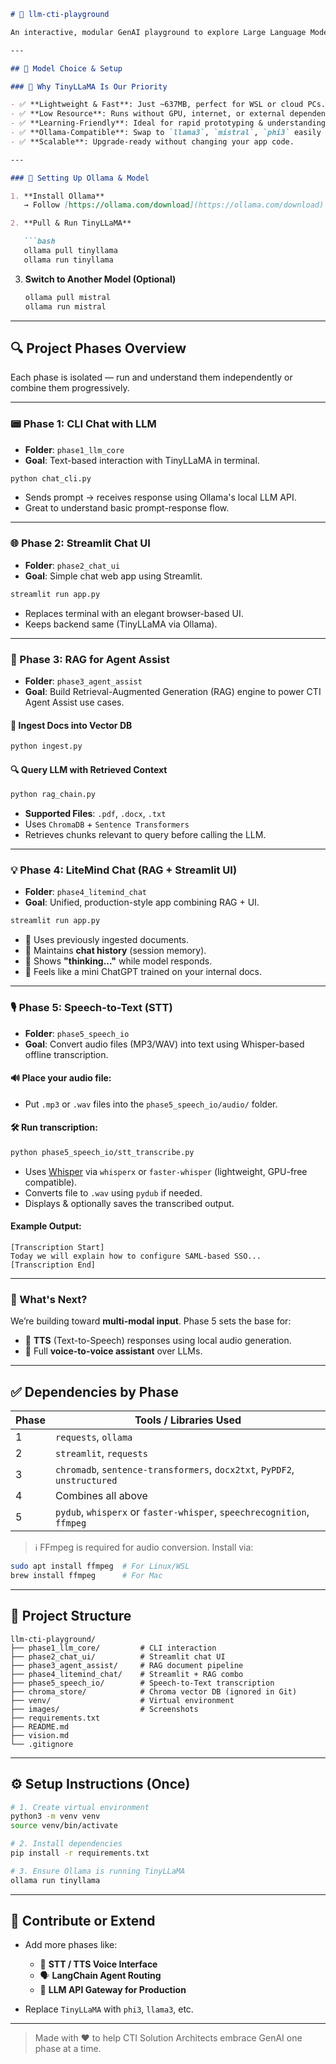 ````markdown
# 💬 llm-cti-playground

An interactive, modular GenAI playground to explore Large Language Models (LLMs) hands-on — tailored for Contact Center Integration (CTI) solution architects. This project is structured into independent **phases**, each teaching core GenAI concepts with minimal setup, clear code, and lightweight dependencies.

---

## 🧠 Model Choice & Setup

### 🚀 Why TinyLLaMA Is Our Priority

- ✅ **Lightweight & Fast**: Just ~637MB, perfect for WSL or cloud PCs.
- ✅ **Low Resource**: Runs without GPU, internet, or external dependencies.
- ✅ **Learning-Friendly**: Ideal for rapid prototyping & understanding LLM internals.
- ✅ **Ollama-Compatible**: Swap to `llama3`, `mistral`, `phi3` easily later.
- ✅ **Scalable**: Upgrade-ready without changing your app code.

---

### 🔧 Setting Up Ollama & Model

1. **Install Ollama**  
   → Follow [https://ollama.com/download](https://ollama.com/download)

2. **Pull & Run TinyLLaMA**

   ```bash
   ollama pull tinyllama
   ollama run tinyllama
````

3. **Switch to Another Model (Optional)**

   ```bash
   ollama pull mistral
   ollama run mistral
   ```

---

## 🔍 Project Phases Overview

Each phase is isolated — run and understand them independently or combine them progressively.

---

### 📟 Phase 1: CLI Chat with LLM

* **Folder**: `phase1_llm_core`
* **Goal**: Text-based interaction with TinyLLaMA in terminal.

```bash
python chat_cli.py
```

* Sends prompt → receives response using Ollama's local LLM API.
* Great to understand basic prompt-response flow.

---

### 🌐 Phase 2: Streamlit Chat UI

* **Folder**: `phase2_chat_ui`
* **Goal**: Simple chat web app using Streamlit.

```bash
streamlit run app.py
```

* Replaces terminal with an elegant browser-based UI.
* Keeps backend same (TinyLLaMA via Ollama).

---

### 🧠 Phase 3: RAG for Agent Assist

* **Folder**: `phase3_agent_assist`
* **Goal**: Build Retrieval-Augmented Generation (RAG) engine to power CTI Agent Assist use cases.

#### 📝 Ingest Docs into Vector DB

```bash
python ingest.py
```

#### 🔍 Query LLM with Retrieved Context

```bash
python rag_chain.py
```

* **Supported Files**: `.pdf`, `.docx`, `.txt`
* Uses `ChromaDB` + `Sentence Transformers`
* Retrieves chunks relevant to query before calling the LLM.

---

### 💡 Phase 4: LiteMind Chat (RAG + Streamlit UI)

* **Folder**: `phase4_litemind_chat`
* **Goal**: Unified, production-style app combining RAG + UI.

```bash
streamlit run app.py
```

* 📁 Uses previously ingested documents.
* 🧠 Maintains **chat history** (session memory).
* 🔄 Shows **"thinking..."** while model responds.
* 💬 Feels like a mini ChatGPT trained on your internal docs.

---

### 🎙️ Phase 5: Speech-to-Text (STT)

* **Folder**: `phase5_speech_io`
* **Goal**: Convert audio files (MP3/WAV) into text using Whisper-based offline transcription.

#### 🔊 Place your audio file:

* Put `.mp3` or `.wav` files into the `phase5_speech_io/audio/` folder.

#### 🛠️ Run transcription:

```bash
python phase5_speech_io/stt_transcribe.py
```

* Uses [Whisper](https://github.com/openai/whisper) via `whisperx` or `faster-whisper` (lightweight, GPU-free compatible).
* Converts file to `.wav` using `pydub` if needed.
* Displays & optionally saves the transcribed output.

#### Example Output:

```
[Transcription Start]
Today we will explain how to configure SAML-based SSO...
[Transcription End]
```

---

### 📢 What's Next?

We’re building toward **multi-modal input**. Phase 5 sets the base for:

* 🔁 **TTS** (Text-to-Speech) responses using local audio generation.
* 🧠 Full **voice-to-voice assistant** over LLMs.

---

## ✅ Dependencies by Phase

| Phase | Tools / Libraries Used                                                    |
| ----- | ------------------------------------------------------------------------- |
| 1     | `requests`, `ollama`                                                      |
| 2     | `streamlit`, `requests`                                                   |
| 3     | `chromadb`, `sentence-transformers`, `docx2txt`, `PyPDF2`, `unstructured` |
| 4     | Combines all above                                                        |
| 5     | `pydub`, `whisperx` or `faster-whisper`, `speechrecognition`, `ffmpeg`    |

> ℹ️ FFmpeg is required for audio conversion. Install via:

```bash
sudo apt install ffmpeg  # For Linux/WSL
brew install ffmpeg      # For Mac
```

---

## 📂 Project Structure

```
llm-cti-playground/
├── phase1_llm_core/         # CLI interaction
├── phase2_chat_ui/          # Streamlit chat UI
├── phase3_agent_assist/     # RAG document pipeline
├── phase4_litemind_chat/    # Streamlit + RAG combo
├── phase5_speech_io/        # Speech-to-Text transcription
├── chroma_store/            # Chroma vector DB (ignored in Git)
├── venv/                    # Virtual environment
├── images/                  # Screenshots
├── requirements.txt
├── README.md
├── vision.md
└── .gitignore
```

---

## ⚙️ Setup Instructions (Once)

```bash
# 1. Create virtual environment
python3 -m venv venv
source venv/bin/activate

# 2. Install dependencies
pip install -r requirements.txt

# 3. Ensure Ollama is running TinyLLaMA
ollama run tinyllama
```

---

## 🤝 Contribute or Extend

* Add more phases like:

  * 📢 **STT / TTS Voice Interface**
  * 🗣️ **LangChain Agent Routing**
  * 📡 **LLM API Gateway for Production**
* Replace `TinyLLaMA` with `phi3`, `llama3`, etc.

---

> Made with ❤️ to help CTI Solution Architects embrace GenAI one phase at a time.
